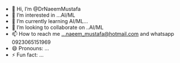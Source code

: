 - 👋 Hi, I’m @DrNaeemMustafa
- 👀 I’m interested in ...AI/ML
- 🌱 I’m currently learning AI/ML...
- 💞️ I’m looking to collaborate on ..AI/ML
- 📫 How to reach me ...naeem_mustafa@hotmail.com and whatsapp 0923065151969
- 😄 Pronouns: ...
- ⚡ Fun fact: ...

<!---
DrNaeemMustafa/DrNaeemMustafa is a ✨ special ✨ repository because its `README.md` (this file) appears on your GitHub profile.
You can click the Preview link to take a look at your changes.
--->
